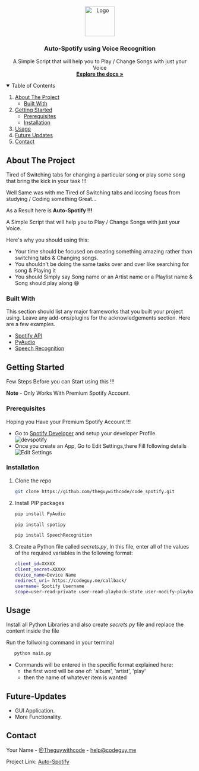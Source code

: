 <!-- PROJECT LOGO -->
<br />
<p align="center">
  <a href="https://github.com/theguywithcode/code_spotify">
    <img src="https://www.freepnglogos.com/uploads/spotify-logo-png/image-gallery-spotify-logo-21.png" alt="Logo" width="80" height="80">
  </a>

  <h3 align="center">Auto-Spotify using Voice Recognition</h3>

  <p align="center">
    A Simple Script that will help you to Play /  Change Songs with just your Voice 
    <br />
    <a href="https://github.com/theguywithcode/code_spotify"><strong>Explore the docs »</strong></a>
</p>



<!-- TABLE OF CONTENTS -->
<details open="open">
  <summary>Table of Contents</summary>
  <ol>
    <li>
      <a href="#about-the-project">About The Project</a>
      <ul>
        <li><a href="#built-with">Built With</a></li>
      </ul>
    </li>
    <li>
      <a href="#getting-started">Getting Started</a>
      <ul>
        <li><a href="#prerequisites">Prerequisites</a></li>
        <li><a href="#installation">Installation</a></li>
      </ul>
    </li>
    <li><a href="#usage">Usage</a></li>
    <li><a href="#Future-Updates">Future Updates</a></li>
    <li><a href="#contact">Contact</a></li>
  </ol>
</details>



<!-- ABOUT THE PROJECT -->
## About The Project



Tired of Switching tabs  for changing a particular song or play some song that bring the kick in your task !!!

Well Same was with me Tired of Switching tabs and loosing focus from studying / Coding something Great...

<p>As a Result here is <b>Auto-Spotify !!! </b></p>

 A Simple Script that will help you to Play / Change Songs with just your Voice. 

Here's why you should using this:
* Your time should be focused on creating something amazing rather than switching tabs  & Changing songs. 
* You shouldn't be doing the same tasks over and over like searching for song & Playing it 
* You should Simply say Song name or an Artist name or a Playlist name & Song should play along :smile:

### Built With

This section should list any major frameworks that you built your project using. Leave any add-ons/plugins for the acknowledgements section. Here are a few examples.
* [Spotify API](https://https://developer.spotify.com/)
* [PyAudio](https://pypi.org/project/PyAudio/)
* [Speech Recognition](https://pypi.org/project/SpeechRecognition/)



<!-- GETTING STARTED -->
## Getting Started

Few Steps Before you can Start using this !!!

**Note** - Only Works With Premium Spotify Account.

### Prerequisites

Hoping you Have your Premium Spotify Account !!!<br>
* Go to [Spotify Developer](https://https://developer.spotify.com/)  and setup your developer Profile.<br>
  <img src="https://i.ibb.co/dB1TVgr/devspotify.png" alt="devspotify" border="0">
* Once you create an App, Go to Edit Settings,there Fill following details
  <img src="https://i.ibb.co/QvNWfqj/image.png" alt="Edit Settings" border="0"></a>

### Installation

1. Clone the repo
   ```sh
   git clone https://github.com/theguywithcode/code_spotify.git
   ```
2. Install PIP packages
   ```sh
   pip install PyAudio
   ```
    ```sh
   pip install spotipy   
   ```
    ```sh
   pip install SpeechRecognition    
   ```
   
3. Create a Python file called *secrets.py*, In this file, enter all of the values of the required variables in the following format:
    
    ```sh
    client_id=XXXXX
    client_secret=XXXXX
    device_name=Device Name
    redirect_uri= https://codeguy.me/callback/
    username= Spotify Username
    scope=user-read-private user-read-playback-state user-modify-playback-state user-library-read  
   ```


<!-- USAGE EXAMPLES -->
## Usage

Install all Python Libraries and also create  *secrets.py* file and replace the content inside the file

Run the follwoing command in your terminal
 ```sh 
    python main.py
```

* Commands will be entered in the specific format explained here:
     - the first word will be one of: 'album', 'artist', 'play'
     - then the name of whatever item is wanted



<!-- Updates -->
## Future-Updates

* GUI Application.
* More Functionality.




<!-- CONTACT -->
## Contact

Your Name - [@Theguywithcode](https://twitter.com/Theguywithcode) - help@codeguy.me

Project Link: [Auto-Spotify](https://github.com/theguywithcode/code_spotify)
